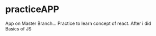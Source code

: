 # practiceAPP

App on Master Branch...
Practice to learn concept of react. After i did Basics of JS
